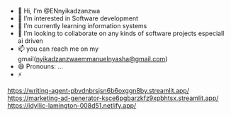 - 👋 Hi, I’m @ENnyikadzanzwa
- 👀 I’m interested in Software development 
- 🌱 I’m currently learning information systems
- 💞️ I’m looking to collaborate on any kinds of software projects especiall ai driven
- 📫 you can reach me on my gmail(nyikadzanzwaemmanuelnyasha@gmail.com)
- 😄 Pronouns: ...
- ⚡

<!---
ENnyikadzanzwa/ENnyikadzanzwa is a ✨ special ✨ repository because its `README.md` (this file) appears on your GitHub profile.
You can click the Preview link to take a look at your changes.
--->
https://writing-agent-pbvdnbrsjsn6b6oxggn8by.streamlit.app/
https://marketing-ad-generator-ksce6pgbarzkfz9xpbhtsx.streamlit.app/
https://idyllic-lamington-008d51.netlify.app/
